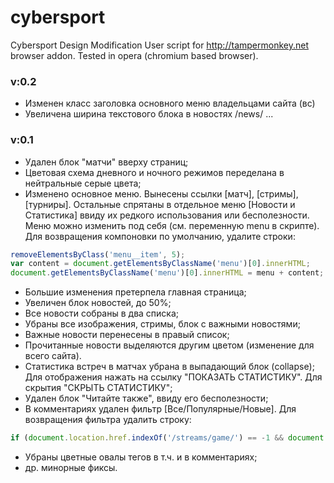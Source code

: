 # cybersport
Cybersport Design Modification
User script for http://tampermonkey.net browser addon. Tested in opera (chromium based browser).

### v:0.2
* Изменен класс заголовка основного меню владельцами сайта (вс)
* Увеличена ширина текстового блока в новостях /news/ ...

### v:0.1
* Удален блок "матчи" вверху страниц;
* Цветовая схема дневного и ночного режимов переделана в нейтральные серые цвета;
* Изменено основное меню. Вынесены ссылки [матч], [стримы], [турниры]. Остальные спрятаны в отдельное меню [Новости и Статистика] ввиду их редкого использования или бесполезности. Меню можно изменить под себя (см. переменную menu в скрипте). 
Для возвращения компоновки по умолчанию, удалите строки:
``` javascript
removeElementsByClass('menu__item', 5);
var content = document.getElementsByClassName('menu')[0].innerHTML;
document.getElementsByClassName('menu')[0].innerHTML = menu + content;
```
* Большие изменения претерпела главная страница;
* Увеличен блок новостей, до 50%;
* Все новости собраны в два списка;
* Убраны все изображения, стримы, блок с важными новостями;
* Важные новости перенесены в правый список;
* Прочитанные новости выделяются другим цветом (изменение для всего сайта).
* Статистика встреч в матчах убрана в выпадающий блок (collapse); Для отображения нажать на ссылку "ПОКАЗАТЬ СТАТИСТИКУ". Для скрытия "СКРЫТЬ СТАТИСТИКУ";
* Удален блок "Читайте также", ввиду его бесполезности;
* В комментариях удален фильтр [Все/Популярные/Новые].
Для возвращения фильтра удалить строку:
``` javascript
if (document.location.href.indexOf('/streams/game/') == -1 && document.location.href.indexOf('/blog/') == -1){removeElementsByClass('tabs tabs--tab1 tabs--filter');}
```
* Убраны цветные овалы тегов в т.ч. и в комментариях;
* др. минорные фиксы.
